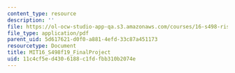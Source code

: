 ```yaml
---
content_type: resource
description: ''
file: https://ol-ocw-studio-app-qa.s3.amazonaws.com/courses/16-s498-risk-aware-and-robust-nonlinear-planning-fall-2019/11c4cf5ed4306188c1fdfbb310b2074e_MIT16_S498f19_FinalProject.pdf
file_type: application/pdf
parent_uid: 5d617621-d0f0-a881-4efd-33c87a451173
resourcetype: Document
title: MIT16_S498f19_FinalProject
uid: 11c4cf5e-d430-6188-c1fd-fbb310b2074e
---
```

